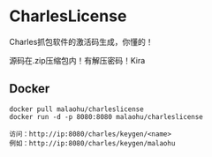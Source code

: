 # CharlesLicense

Charles抓包软件的激活码生成，你懂的！

源码在.zip压缩包内！有解压密码！Kira



## Docker
```
docker pull malaohu/charleslicense
docker run -d -p 8080:8080 malaohu/charleslicense

访问：http://ip:8080/charles/keygen/<name>
例如：http://ip:8080/charles/keygen/malaohu
```
